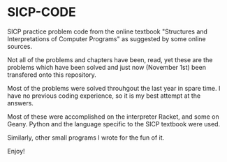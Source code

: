 # SICP-CODE
SICP practice problem code from the online textbook "Structures and Interpretations of Computer Programs" as suggested by some online sources.

Not all of the problems and chapters have been, read, yet these are the problems which have been solved and just now (November 1st) been transfered onto this repository.

Most of the problems were solved throuhgout the last year in spare time.  I have no previous coding experience, so it is my best attempt at the answers.

Most of these were accomplished on the interpreter Racket, and some on Geany. Python and the language specific to the SICP textbook were used.


Similarly, other small programs I wrote for the fun of it.  


Enjoy!
